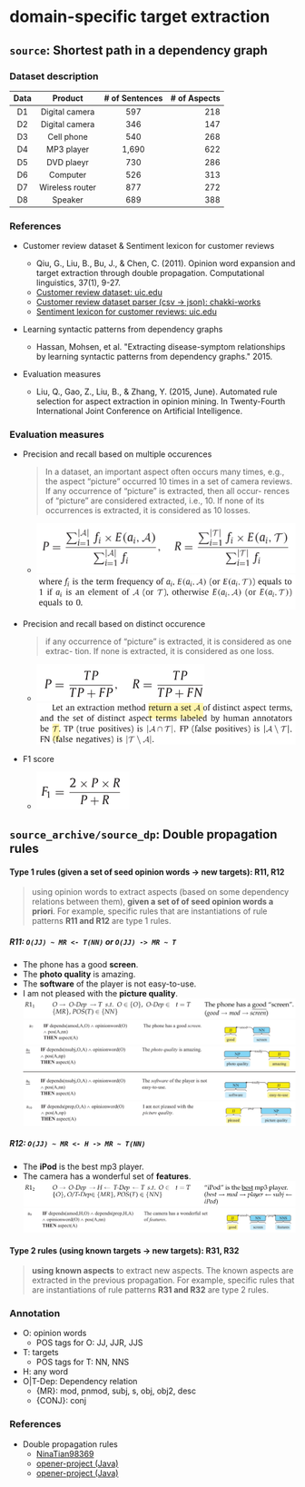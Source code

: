 # domain-specific target extraction

## `source`: Shortest path in a dependency graph

### Dataset description
| Data |     Product     | # of Sentences | # of Aspects |
|:----:|:---------------:|:--------------:|-------------:|
|  D1  |  Digital camera |            597 |          218 |
|  D2  |  Digital camera |            346 |          147 |
|  D3  |    Cell phone   |            540 |          268 |
|  D4  |    MP3 player   |          1,690 |          622 |
|  D5  |    DVD plaeyr   |            730 |          286 |
|  D6  |     Computer    |            526 |          313 |
|  D7  | Wireless router |            877 |          272 |
|  D8  |     Speaker     |            689 |          388 |

### References
* Customer review dataset & Sentiment lexicon for customer reviews
    - Qiu, G., Liu, B., Bu, J., & Chen, C. (2011). Opinion word expansion and target extraction through double propagation. Computational linguistics, 37(1), 9-27.
    - [Customer review dataset: uic.edu](https://www.cs.uic.edu/~liub/FBS/sentiment-analysis.html#datasets)
    - [Customer review dataset parser (csv -> json): chakki-works](https://github.com/chakki-works/chazutsu/blob/7eea1f6b441db62ec76f64da1c041cb931746907/chazutsu/datasets/customer_review.py)
    - [Sentiment lexicon for customer reviews: uic.edu](https://www.cs.uic.edu/~liub/FBS/sentiment-analysis.html#lexicon)

* Learning syntactic patterns from dependency graphs
    - Hassan, Mohsen, et al. "Extracting disease-symptom relationships by learning syntactic patterns from dependency graphs." 2015.

* Evaluation measures 
    - Liu, Q., Gao, Z., Liu, B., & Zhang, Y. (2015, June). Automated rule selection for aspect extraction in opinion mining. In Twenty-Fourth International Joint Conference on Artificial Intelligence.

### Evaluation measures
* Precision and recall based on multiple occurences
    > In a dataset, an important aspect often occurs many times, e.g., the aspect “picture” occurred 10 times in a set of camera reviews. If any occurrence of “picture” is extracted, then all occur- rences of “picture” are considered extracted, i.e., 10. If none of its occurrences is extracted, it is considered as 10 losses.
    
    - <img src="assets/Mul_Precision,Recall.png"></img><img src="assets/Mul_Precision,Recall2.png"></img>

* Precision and recall based on distinct occurence
    > if any occurrence of “picture” is extracted, it is considered as one extrac- tion. If none is extracted, it is considered as one loss.
    
    - <img src="assets/Dis_Precision,Recall.png"></img><img src="assets/Dis_Precision,Recall2.png"></img>

* F1 score
    - <img src="assets/F1.png"></img>
    
## `source_archive/source_dp`: Double propagation rules 

#### Type 1 rules (given a set of seed opinion words -> new targets): R11, R12
> using opinion words to extract aspects (based on some dependency relations between them), **given a set of of seed opinion words a priori**. For example, specific rules that are instantiations of rule patterns **R11 and R12** are type 1 rules.

##### R11: `O(JJ) ~ MR <- T(NN)` or `O(JJ) -> MR ~ T`
- The phone has a good **screen**.
- The **photo quality** is amazing.
- The **software** of the player is not easy-to-use.
- I am not pleased with the **picture quality**. 
<img src="assets/R11.png"></img><img src="assets/R11a.png"></img><img src="assets/R11b.png"></img><img src="assets/R11c.png"></img>

##### R12: `O(JJ) ~ MR <- H -> MR ~ T(NN)`
- The **iPod** is the best mp3 player.
- The camera has a wonderful set of **features**. 
<img src="assets/R12.png"></img><img src="assets/R12a.png"></img>

#### Type 2 rules (using known targets -> new targets): R31, R32
> **using known aspects** to extract new aspects. The known aspects are extracted in the previous propagation. For example, specific rules that are instantiations of rule patterns **R31 and R32** are type 2 rules.

### Annotation
* O: opinion words
    - POS tags for O: JJ, JJR, JJS
* T: targets
    - POS tags for T: NN, NNS
* H: any word
* O|T-Dep: Dependency relation
    - {MR}: mod, pnmod, subj, s, obj, obj2, desc
    - {CONJ}: conj

### References
* Double propagation rules
    - [NinaTian98369](https://github.com/NinaTian98369/Double-propagation/blob/master/extract_targets_dp_new_final.py)
    - [opener-project (Java)](https://github.com/opener-project/double-propagation-target-generation/tree/master/src/main/java/org/openerproject/double_propagation2/algorithm/rules)
    - [opener-project (Java)](https://github.com/opener-project/double-propagation-target-generation/blob/master/src/main/java/org/openerproject/double_propagation2/model/RelationTypes.java)

<!--
## Obsolete
* MDSD dataset
    - https://www.cs.jhu.edu/~mdredze/datasets/sentiment/
* MDSD datset parser (xml -> json)
    - https://github.com/robbymeals/word_vectors/blob/d829159e017695eb716413a02e3eee78fb86de25/src/mdsd2json.py
-->
